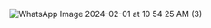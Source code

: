 ![WhatsApp Image 2024-02-01 at 10 54 25 AM (3)](https://github.com/Medosha22/Mastering-Embedded-Systems-Online-Diploma/assets/125259963/8dad0c18-3a92-41ea-bdc4-bc7dd31d6cf5)
